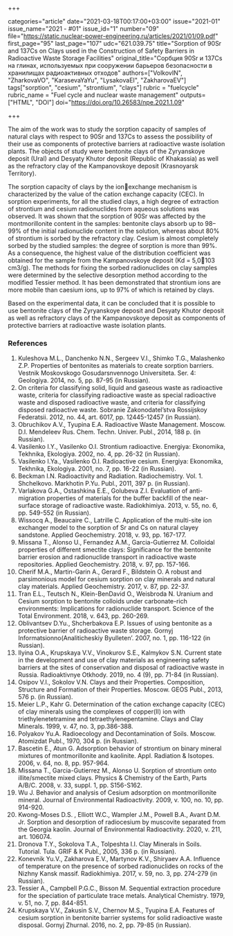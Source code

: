 +++

categories="article"
date="2021-03-18T00:17:00+03:00"
issue="2021-01"
issue_name="2021 - #01"
issue_id="1"
number="09"
file="https://static.nuclear-power-engineering.ru/articles/2021/01/09.pdf"
first_page="95"
last_page="107"
udc="621.039.75"
title="Sorption of 90Sr and 137Cs on Clays used in the Construction of Safety Barriers in Radioactive Waste Storage Facilities"
original_title="Сорбция 90Sr и 137Cs на глинах, используемых при сооружении барьеров безопасности в хранилищах радиоактивных отходов"
authors=["VolkovIN", "ZharkovaVO", "KarasevaYaYu", "LysakovaEI", "ZakharovaEV"]
tags["sorption", "cesium", "strontium", "clays"]
rubric = "fuelcycle"
rubric_name = "Fuel cycle and nuclear waste management"
outputs=["HTML", "DOI"]
doi="https://doi.org/10.26583/npe.2021.1.09"

+++

The aim of the work was to study the sorption capacity of samples of natural clays with respect to 90Sr and 137Cs to assess the possibility of their use as components of protective barriers at radioactive waste isolation plants. The objects of study were bentonite clays of the Zyryanskoye deposit (Ural) and Desyaty Khutor deposit (Republic of Khakassia) as well as the refractory clay of the Kampanovskoye deposit (Krasnoyarsk Territory).

The sorption capacity of clays by the ionexchange mechanism is characterized by the value of the cation exchange capacity (CEC). In sorption experiments, for all the studied clays, a high degree of extraction of strontium and cesium radionuclides from aqueous solutions was observed. It was shown that the sorption of 90Sr was affected by the montmorillonite content in the samples: bentonite clays absorb up to 98–99% of the initial radionuclide content in the solution, whereas about 80% of strontium is sorbed by the refractory clay. Cesium is almost completely sorbed by the studied samples: the degree of sorption is more than 99%. As a consequence, the highest value of the distribution coefficient was obtained for the sample from the Kampanovskoye deposit (Kd = 5,0⋅103 cm3/g). The methods for fixing the sorbed radionuclides on clay samples were determined by the selective desorption method according to the modified Tessier method. It has been demonstrated that strontium ions are more mobile than caesium ions, up to 97% of which is retained by clays.

Based on the experimental data, it can be concluded that it is possible to use bentonite clays of the Zyryanskoye deposit and Desyaty Khutor deposit as well as refractory clays of the Kampanovskoye deposit as components of protective barriers at radioactive waste isolation plants.

### References

1. Kuleshova M.L., Danchenko N.N., Sergeev V.I., Shimko T.G., Malashenko Z.P. Properties of bentonites as materials to create sorption barriers. Vestnik Moskovskogo Gosudarsnvennogo Universiteta. Ser. 4: Geologiya. 2014, no. 5, pp. 87-95 (in Russian).
2. On criteria for classifying solid, liquid and gaseous waste as radioactive waste, criteria for classifying radioactive waste as special radioactive waste and disposed radioactive waste, and criteria for classifying disposed radioactive waste. Sobranie Zakonodatel’stva Rossijskoy Federatsii. 2012, no. 44, art. 6017, pp. 12445-12457 (in Russian).
3. Obruchikov A.V., Tyupina E.A. Radioactive Waste Management. Moscow. D.I. Mendeleev Rus. Chem. Techn. Univer. Publ., 2014, 188 p. (in Russian).
4. Vasilenko I.Y., Vasilenko O.I. Strontium radioactive. Energiya: Ekonomika, Tekhnika, Ekologiya. 2002, no. 4, pp. 26-32 (in Russian).
5. Vasilenko I.Ya., Vasilenko O.I. Radioactive cesium. Energiya: Ekonomika, Tekhnika, Ekologiya. 2001, no. 7, pp. 16-22 (in Russian).
6. Beckman I.N. Radioactivity and Radiation. Radiochemistry. Vol. 1. Shchelkovo. Markhotin P.Yu. Publ., 2011, 397 p. (in Russian).
7. Varlakova G.A., Ostashkina E.E., Golubeva Z.I. Evaluation of anti-migration properties of materials for the buffer backfill of the near-surface storage of radioactive waste. Radiokhimiya. 2013, v. 55, no. 6, pp. 549-552 (in Russian).
8. Wissocq A., Beaucaire C., Latrille C. Application of the multi-site ion exchanger model to the sorption of Sr and Cs on natural clayey sandstone. Applied Geochemistry. 2018, v. 93, pp. 167-177.
9. Missana T., Alonso U., Fernandez A.M., Garcia-Gutierrez M. Colloidal properties of different smectite clays: Significance for the bentonite barrier erosion and radionuclide transport in radioactive waste repositories. Applied Geochemistry. 2018, v. 97, pp. 157-166.
10. Cherif M.A., Martin-Garin A., Gerard F., Bildstein O. A robust and parsimonious model for cesium sorption on clay minerals and natural clay materials. Applied Geochemistry. 2017, v. 87, pp. 22-37.
11. Tran E.L., Teutsch N., Klein-BenDavid O., Weisbroda N. Uranium and Cesium sorption to bentonite colloids under carbonate-rich environments: Implications for radionuclide transport. Science of the Total Environment. 2018, v. 643, pp. 260-269.
12. Oblivantsev D.Yu., Shcherbakova E.P. Issues of using bentonite as a protective barrier of radioactive waste storage. Gornyj Informatsionno(Analiticheskiy Byulleten’. 2007, no. 1, pp. 116-122 (in Russian).
13. Ilyina O.A., Krupskaya V.V., Vinokurov S.E., Kalmykov S.N. Current state in the development and use of clay materials as engineering safety barriers at the sites of conservation and disposal of radioactive waste in Russia. Radioaktivnye Otkhody. 2019, no. 4 (9), pp. 71-84 (in Russian).
14. Osipov V.I., Sokolov V.N. Clays and their Properties. Composition, Structure and Formation of their Properties. Moscow. GEOS Publ., 2013, 576 p. (in Russian).
15. Meier L.P., Kahr G. Determination of the cation exchange capacity (CEC) of clay minerals using the complexes of copper(II) ion with triethylenetetramine and tetraethylenepentamine. Clays and Clay Minerals. 1999, v. 47, no. 3, pp.386-388.
16. Polyakov Yu.A. Radioecology and Decontamination of Soils. Moscow. Atomizdat Publ., 1970, 304 p. (in Russian).
17. Bascetin E., Atun G. Adsorption behavior of strontium on binary mineral mixtures of montmorillonite and kaolinite. Appl. Radiation & Isotopes. 2006, v. 64, no. 8, pp. 957-964.
18. Missana T., Garcia-Gutierrez M., Alonso U. Sorption of strontium onto illite/smectite mixed clays. Physics & Chemistry of the Earth, Parts A/B/C. 2008, v. 33, suppl. 1, pp. S156-S162.
19. Wu J. Behavior and analysis of Cesium adsorption on montmorillonite mineral. Journal of Environmental Radioactivity. 2009, v. 100, no. 10, pp. 914-920.
20. Kwong-Moses D.S. , Elliott W.C., Wampler J.M., Powell B.A., Avant D.M. Jr. Sorption and desorption of radiocesium by muscovite separated from the Georgia kaolin. Journal of Environmental Radioactivity. 2020, v. 211, art. 106074.
21. Dronova T.Y., Sokolova T.A., Tolpeshta I.I. Clay Minerals in Soils. Tutorial. Tula. GRIF & K Publ., 2005, 336 p. (in Russian).
22. Konevnik Yu.V., Zakharova E.V., Martynov K.V., Shiryaev A.A. Influence of temperature on the presence of sorbed radionuclides on rocks of the Nizhny Kansk massif. Radiokhimiya. 2017, v. 59, no. 3, pp. 274-279 (in Russian).
23. Tessier A., Campbell P.G.C., Bisson M. Sequential extraction procedure for the speciation of particulate trace metals. Analytical Chemistry. 1979, v. 51, no. 7, pp. 844-851.
24. Krupskaya V.V., Zakusin S.V., Chernov M.S., Tyupina E.A. Features of cesium sorption in bentonite barrier systems for solid radioactive waste disposal. Gornyj Zhurnal. 2016, no. 2, pp. 79-85 (in Russian).
